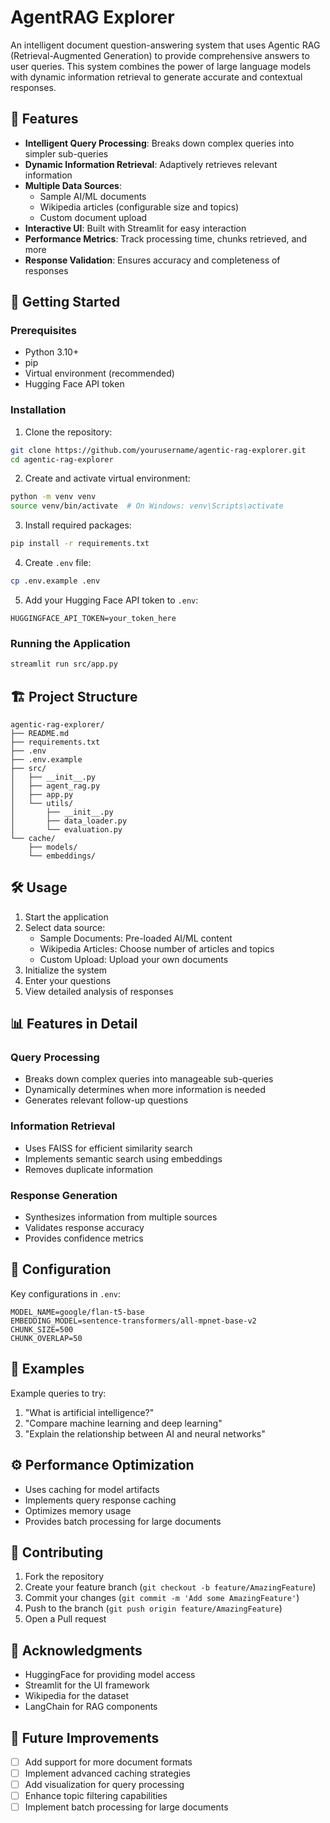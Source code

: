 # AgentRAG Explorer

An intelligent document question-answering system that uses Agentic RAG (Retrieval-Augmented Generation) to provide comprehensive answers to user queries. This system combines the power of large language models with dynamic information retrieval to generate accurate and contextual responses.

## 🌟 Features

- **Intelligent Query Processing**: Breaks down complex queries into simpler sub-queries
- **Dynamic Information Retrieval**: Adaptively retrieves relevant information
- **Multiple Data Sources**:
  - Sample AI/ML documents
  - Wikipedia articles (configurable size and topics)
  - Custom document upload
- **Interactive UI**: Built with Streamlit for easy interaction
- **Performance Metrics**: Track processing time, chunks retrieved, and more
- **Response Validation**: Ensures accuracy and completeness of responses

## 🚀 Getting Started

### Prerequisites

- Python 3.10+
- pip
- Virtual environment (recommended)
- Hugging Face API token

### Installation

1. Clone the repository:
```bash
git clone https://github.com/yourusername/agentic-rag-explorer.git
cd agentic-rag-explorer
```

2. Create and activate virtual environment:
```bash
python -m venv venv
source venv/bin/activate  # On Windows: venv\Scripts\activate
```

3. Install required packages:
```bash
pip install -r requirements.txt
```

4. Create `.env` file:
```bash
cp .env.example .env
```

5. Add your Hugging Face API token to `.env`:
```
HUGGINGFACE_API_TOKEN=your_token_here
```

### Running the Application

```bash
streamlit run src/app.py
```

## 🏗️ Project Structure

```
agentic-rag-explorer/
├── README.md
├── requirements.txt
├── .env
├── .env.example
├── src/
│   ├── __init__.py
│   ├── agent_rag.py
│   ├── app.py
│   └── utils/
│       ├── __init__.py
│       ├── data_loader.py
│       └── evaluation.py
└── cache/
    ├── models/
    └── embeddings/
```

## 🛠️ Usage

1. Start the application
2. Select data source:
   - Sample Documents: Pre-loaded AI/ML content
   - Wikipedia Articles: Choose number of articles and topics
   - Custom Upload: Upload your own documents
3. Initialize the system
4. Enter your questions
5. View detailed analysis of responses

## 📊 Features in Detail

### Query Processing
- Breaks down complex queries into manageable sub-queries
- Dynamically determines when more information is needed
- Generates relevant follow-up questions

### Information Retrieval
- Uses FAISS for efficient similarity search
- Implements semantic search using embeddings
- Removes duplicate information

### Response Generation
- Synthesizes information from multiple sources
- Validates response accuracy
- Provides confidence metrics

## 🔧 Configuration

Key configurations in `.env`:
```
MODEL_NAME=google/flan-t5-base
EMBEDDING_MODEL=sentence-transformers/all-mpnet-base-v2
CHUNK_SIZE=500
CHUNK_OVERLAP=50
```

## 📝 Examples

Example queries to try:
1. "What is artificial intelligence?"
2. "Compare machine learning and deep learning"
3. "Explain the relationship between AI and neural networks"

## ⚙️ Performance Optimization

- Uses caching for model artifacts
- Implements query response caching
- Optimizes memory usage
- Provides batch processing for large documents

## 🤝 Contributing

1. Fork the repository
2. Create your feature branch (`git checkout -b feature/AmazingFeature`)
3. Commit your changes (`git commit -m 'Add some AmazingFeature'`)
4. Push to the branch (`git push origin feature/AmazingFeature`)
5. Open a Pull request

## 🙏 Acknowledgments

- HuggingFace for providing model access
- Streamlit for the UI framework
- Wikipedia for the dataset
- LangChain for RAG components

## 🔮 Future Improvements

- [ ] Add support for more document formats
- [ ] Implement advanced caching strategies
- [ ] Add visualization for query processing
- [ ] Enhance topic filtering capabilities
- [ ] Implement batch processing for large documents
